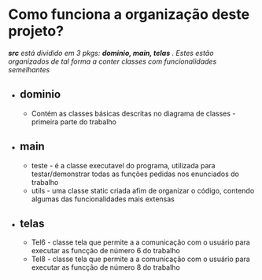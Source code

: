 # Como funciona a organização deste projeto?
_**src** está dividido em 3 pkgs: **dominio, main, telas** . Estes estão organizados de tal forma a conter classes com funcionalidades semelhantes_

* ## dominio
  * Contém as classes básicas descritas no diagrama de classes - primeira parte do trabalho

* ## main
  *  teste - é a classe executavel do programa, utilizada para testar/demonstrar todas as funções pedidas nos enunciados do trabalho
  *  utils - uma classe static criada afim de organizar o código, contendo algumas das funcionalidades mais extensas
  
* ## telas
  * Tel6 - classe tela que permite a a comunicação com o usuário para executar as funcção de número 6 do trabalho  
  * Tel8 - classe tela que permite a a comunicação com o usuário para executar as funcção de número 8 do trabalho  
